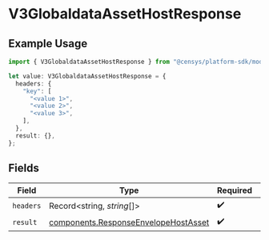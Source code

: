 # V3GlobaldataAssetHostResponse

## Example Usage

```typescript
import { V3GlobaldataAssetHostResponse } from "@censys/platform-sdk/models/operations";

let value: V3GlobaldataAssetHostResponse = {
  headers: {
    "key": [
      "<value 1>",
      "<value 2>",
      "<value 3>",
    ],
  },
  result: {},
};
```

## Fields

| Field                                                                                        | Type                                                                                         | Required                                                                                     | Description                                                                                  |
| -------------------------------------------------------------------------------------------- | -------------------------------------------------------------------------------------------- | -------------------------------------------------------------------------------------------- | -------------------------------------------------------------------------------------------- |
| `headers`                                                                                    | Record<string, *string*[]>                                                                   | :heavy_check_mark:                                                                           | N/A                                                                                          |
| `result`                                                                                     | [components.ResponseEnvelopeHostAsset](../../models/components/responseenvelopehostasset.md) | :heavy_check_mark:                                                                           | N/A                                                                                          |